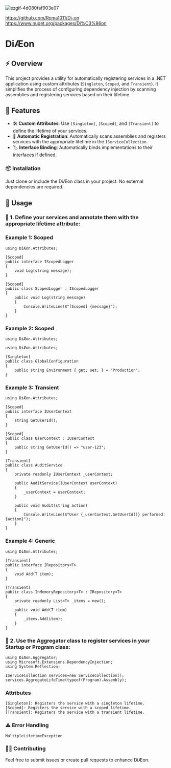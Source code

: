 ![ezgif-4d080faf903e07](https://github.com/user-attachments/assets/d0f022ea-e649-4ed0-b985-5ca98bd9d408)

https://github.com/Roma1011/Di-on
https://www.nuget.org/packages/Di%C3%86on

# DiÆon

## ⚡ Overview
This project provides a utility for automatically registering services in a .NET application using custom attributes (`Singleton`, `Scoped`, and `Transient`). It simplifies the process of configuring dependency injection by scanning assemblies and registering services based on their lifetime.


## 🚀 Features

- 🛠️ **Custom Attributes**: Use `[Singleton]`, `[Scoped]`, and `[Transient]` to define the lifetime of your services.
- 🔄 **Automatic Registration**: Automatically scans assemblies and registers services with the appropriate lifetime in the `IServiceCollection`.
- 🏷️ **Interface Binding**: Automatically binds implementations to their interfaces if defined.


### 📦 Installation
Just clone or include the DiÆon class in your project. No external dependencies are required.

## 📖 Usage
### 🔷 1. Define your services and annotate them with the appropriate lifetime attribute:

### Example 1: Scoped
```
using DiÆon.Attributes;

[Scoped]
public interface IScopedLogger
{
    void Log(string message);
}

[Scoped]
public class ScopedLogger : IScopedLogger
{
    public void Log(string message)
    {
        Console.WriteLine($"[Scoped] {message}");
    }
}
```
### Example 2: Scoped
```
using DiÆon.Attributes;

using DiÆon.Attributes;

[Singleton]
public class GlobalConfiguration
{
    public string Environment { get; set; } = "Production";
}
```

### Example 3: Transient
```
using DiÆon.Attributes;

[Scoped]
public interface IUserContext
{
    string GetUserId();
}

[Scoped]
public class UserContext : IUserContext
{
    public string GetUserId() => "user-123";
}

[Transient]
public class AuditService
{
    private readonly IUserContext _userContext;

    public AuditService(IUserContext userContext)
    {
        _userContext = userContext;
    }

    public void Audit(string action)
    {
        Console.WriteLine($"User {_userContext.GetUserId()} performed: {action}");
    }
}
```
### Example 4: Generic
```
using DiÆon.Attributes;

[Transient]
public interface IRepository<T>
{
    void Add(T item);
}

[Transient]
public class InMemoryRepository<T> : IRepository<T>
{
    private readonly List<T> _items = new();

    public void Add(T item)
    {
        _items.Add(item);
    }
}
```
### 🔷 2. Use the Aggregator class to register services in your Startup or Program class:
```
using DiÆon.Aggregator;
using Microsoft.Extensions.DependencyInjection;
using System.Reflection;

IServiceCollection services=new ServiceCollection();
services.AggregateLifeTime(typeof(Program).Assembly);

```
### Attributes
```
[Singleton]: Registers the service with a singleton lifetime.
[Scoped]: Registers the service with a scoped lifetime.
[Transient]: Registers the service with a transient lifetime.
```

### ⚠️ Error Handling
```
MultipleLifetimeException

```
### 👨‍💻 Contributing
Feel free to submit issues or create pull requests to enhance DiÆon.


